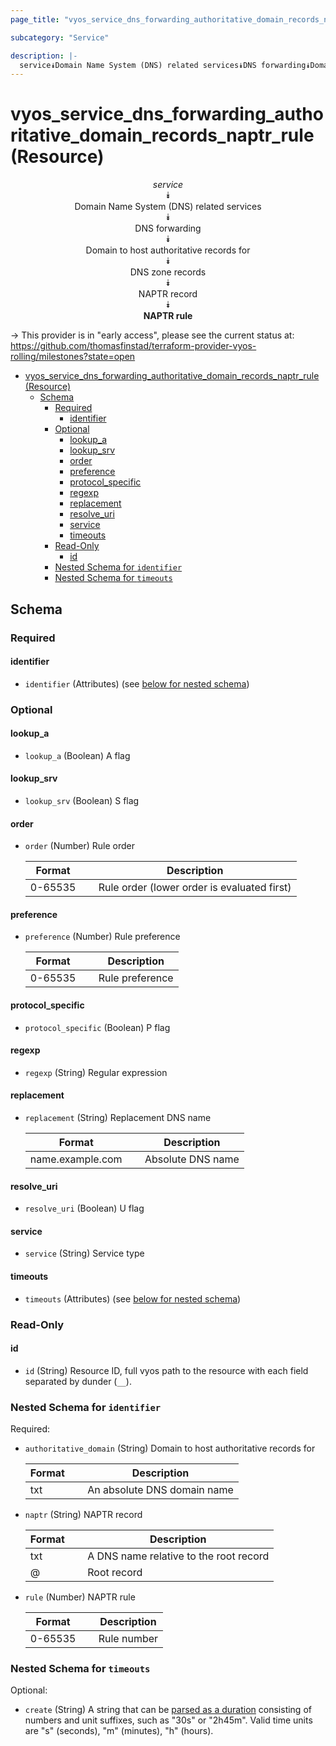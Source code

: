 ```yaml
---
page_title: "vyos_service_dns_forwarding_authoritative_domain_records_naptr_rule Resource - vyos"

subcategory: "Service"

description: |-
  service⯯Domain Name System (DNS) related services⯯DNS forwarding⯯Domain to host authoritative records for⯯DNS zone records⯯NAPTR record⯯NAPTR rule
---
```


# vyos_service_dns_forwarding_authoritative_domain_records_naptr_rule (Resource)
<center>

*service*  
⯯  
Domain Name System (DNS) related services  
⯯  
DNS forwarding  
⯯  
Domain to host authoritative records for  
⯯  
DNS zone records  
⯯  
NAPTR record  
⯯  
**NAPTR rule**


</center>

-> This provider is in "early access", please see the current status at: https://github.com/thomasfinstad/terraform-provider-vyos-rolling/milestones?state=open

<!--TOC-->

- [vyos_service_dns_forwarding_authoritative_domain_records_naptr_rule (Resource)](#vyos_service_dns_forwarding_authoritative_domain_records_naptr_rule-resource)
  - [Schema](#schema)
    - [Required](#required)
      - [identifier](#identifier)
    - [Optional](#optional)
      - [lookup_a](#lookup_a)
      - [lookup_srv](#lookup_srv)
      - [order](#order)
      - [preference](#preference)
      - [protocol_specific](#protocol_specific)
      - [regexp](#regexp)
      - [replacement](#replacement)
      - [resolve_uri](#resolve_uri)
      - [service](#service)
      - [timeouts](#timeouts)
    - [Read-Only](#read-only)
      - [id](#id)
    - [Nested Schema for `identifier`](#nested-schema-for-identifier)
    - [Nested Schema for `timeouts`](#nested-schema-for-timeouts)

<!--TOC-->

<!-- schema generated by tfplugindocs -->
## Schema

### Required

#### identifier
- `identifier` (Attributes) (see [below for nested schema](#nestedatt--identifier))

### Optional

#### lookup_a
- `lookup_a` (Boolean) A flag
#### lookup_srv
- `lookup_srv` (Boolean) S flag
#### order
- `order` (Number) Rule order

    |  Format   &emsp;|  Description                                  |
    |-----------|-----------------------------------------------|
    |  0-65535  &emsp;|  Rule order (lower order is evaluated first)  |
#### preference
- `preference` (Number) Rule preference

    |  Format   &emsp;|  Description      |
    |-----------|-------------------|
    |  0-65535  &emsp;|  Rule preference  |
#### protocol_specific
- `protocol_specific` (Boolean) P flag
#### regexp
- `regexp` (String) Regular expression
#### replacement
- `replacement` (String) Replacement DNS name

    |  Format            &emsp;|  Description        |
    |--------------------|---------------------|
    |  name.example.com  &emsp;|  Absolute DNS name  |
#### resolve_uri
- `resolve_uri` (Boolean) U flag
#### service
- `service` (String) Service type
#### timeouts
- `timeouts` (Attributes) (see [below for nested schema](#nestedatt--timeouts))

### Read-Only

#### id
- `id` (String) Resource ID, full vyos path to the resource with each field separated by dunder (`__`).

<a id="nestedatt--identifier"></a>
### Nested Schema for `identifier`

Required:

- `authoritative_domain` (String) Domain to host authoritative records for

    |  Format  &emsp;|  Description                  |
    |----------|-------------------------------|
    |  txt     &emsp;|  An absolute DNS domain name  |
- `naptr` (String) NAPTR record

    |  Format  &emsp;|  Description                             |
    |----------|------------------------------------------|
    |  txt     &emsp;|  A DNS name relative to the root record  |
    |  @       &emsp;|  Root record                             |
- `rule` (Number) NAPTR rule

    |  Format   &emsp;|  Description  |
    |-----------|---------------|
    |  0-65535  &emsp;|  Rule number  |


<a id="nestedatt--timeouts"></a>
### Nested Schema for `timeouts`

Optional:

- `create` (String) A string that can be [parsed as a duration](https://pkg.go.dev/time#ParseDuration) consisting of numbers and unit suffixes, such as &#34;30s&#34; or &#34;2h45m&#34;. Valid time units are &#34;s&#34; (seconds), &#34;m&#34; (minutes), &#34;h&#34; (hours).

